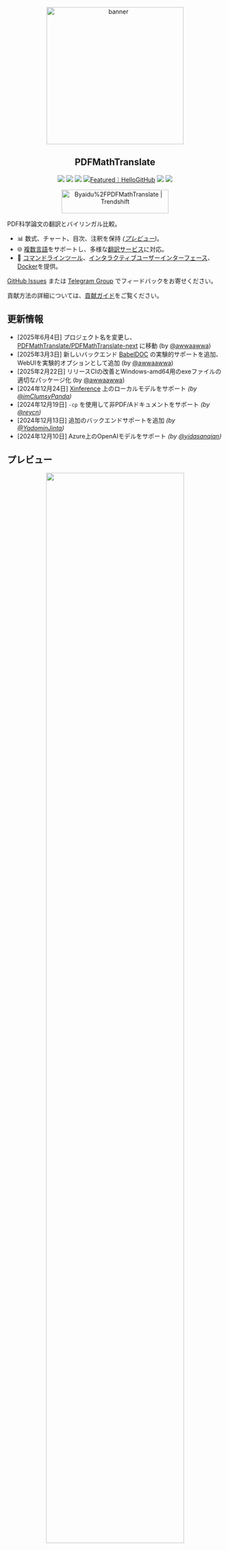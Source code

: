 <div align="center">

<img src="./docs/images/banner.png" width="320px"  alt="banner"/>

<h2 id="title">PDFMathTranslate</h2>

<p>

<!-- PyPI -->
  <a href="https://pypi.org/project/pdf2zh-next/">
    <img src="https://img.shields.io/pypi/v/pdf2zh-next"></a>
  <a href="https://pepy.tech/projects/pdf2zh-next">
    <img src="https://static.pepy.tech/badge/pdf2zh-next"></a>
  <a href="https://hub.docker.com/repository/docker/awwaawwa/pdfmathtranslate-next/tags">
    <img src="https://img.shields.io/docker/pulls/awwaawwa/pdfmathtranslate-next"></a>
  <a href="https://hellogithub.com/repository/8ec2cfd3ef744762bf531232fa32bc47" target="_blank"><img src="https://api.hellogithub.com/v1/widgets/recommend.svg?rid=8ec2cfd3ef744762bf531232fa32bc47&claim_uid=JQ0yfeBNjaTuqDU&theme=small" alt="Featured｜HelloGitHub" /></a>

<a href="https://t.me/+Z9_SgnxmsmA5NzBl">
    <img src="https://img.shields.io/badge/Telegram-2CA5E0?style=flat-squeare&logo=telegram&logoColor=white"></a>

<!-- License -->
  <a href="./LICENSE">
    <img src="https://img.shields.io/github/license/PDFMathTranslate/PDFMathTranslate-next"></a>
</p>

<a href="https://trendshift.io/repositories/12424" target="_blank"><img src="https://trendshift.io/api/badge/repositories/12424" alt="Byaidu%2FPDFMathTranslate | Trendshift" style="width: 250px; height: 55px;" width="250" height="55"/></a>

</div>

PDF科学論文の翻訳とバイリンガル比較。

- 📊 数式、チャート、目次、注釈を保持 _([プレビュー](#プレビュー))_。
- 🌐 [複数言語](https://pdf2zh-next.com/supported_languages.html)をサポートし、多様な[翻訳サービス](https://pdf2zh-next.com/advanced/翻訳サービスドキュメント.html)に対応。
- 🤖 [コマンドラインツール](https://pdf2zh-next.com/始め方/USAGE_commandline.html)、[インタラクティブユーザーインターフェース](https://pdf2zh-next.com/始め方/USAGE_webui.html)、[Docker](https://pdf2zh-next.com/始め方/インストール_docker.html)を提供。

[GitHub Issues](https://github.com/PDFMathTranslate/PDFMathTranslate-next/issues) または [Telegram Group](https://t.me/+Z9_SgnxmsmA5NzBl) でフィードバックをお寄せください。

貢献方法の詳細については、[貢献ガイド](https://pdf2zh-next.com/コミュニティ/Contribution-Guide.html)をご覧ください。

<h2 id="updates">更新情報</h2>

- [2025年6月4日] プロジェクト名を変更し、[PDFMathTranslate/PDFMathTranslate-next](https://github.com/PDFMathTranslate/PDFMathTranslate-next) に移動 (by [@awwaawwa](https://github.com/awwaawwa))
- [2025年3月3日] 新しいバックエンド [BabelDOC](https://github.com/funstory-ai/BabelDOC) の実験的サポートを追加、WebUIを実験的オプションとして追加 (by [@awwaawwa](https://github.com/awwaawwa))
- [2025年2月22日] リリースCIの改善とWindows-amd64用のexeファイルの適切なパッケージ化 (by [@awwaawwa](https://github.com/awwaawwa))
- [2024年12月24日] [Xinference](https://github.com/xorbitsai/inference) 上のローカルモデルをサポート _(by [@imClumsyPanda](https://github.com/imClumsyPanda))_
- [2024年12月19日] `-cp` を使用して非PDF/Aドキュメントをサポート _(by [@reycn](https://github.com/reycn))_
- [2024年12月13日] 追加のバックエンドサポートを追加 _(by [@YadominJinta](https://github.com/YadominJinta))_
- [2024年12月10日] Azure上のOpenAIモデルをサポート _(by [@yidasanqian](https://github.com/yidasanqian))_

<h2 id="preview">プレビュー</h2>

<div align="center">
<!-- <img src="./docs/images/preview.gif" width="80%"  alt="preview"/> -->


<img src="https://s.immersivetranslate.com/assets/r2-uploads/images/babeldoc-preview.png" width="80%"/>
</div>

<h2 id="demo">オンラインサービス 🌟</h2>

> [!NOTE]
>
> pdf2zh 2.0 は現在オンラインデモを提供していません

以下のデモのいずれかを使用してアプリケーションをお試しください:

- [v1.x パブリック無料サービス](https://pdf2zh.com/) インストール不要でオンライン利用可能 _(推奨)_  
- [Immersive Translate - BabelDOC](https://app.immersivetranslate.com/babel-doc/) 月間1000ページ無料 _(推奨)_

<!-- - [HuggingFaceでホストされたデモ](https://huggingface.co/spaces/reycn/PDFMathTranslate-Docker)
- [インストール不要なModelScopeでホストされたデモ](https://www.modelscope.cn/studios/AI-ModelScope/PDFMathTranslate) -->

デモの計算リソースは限られているため、乱用は避けてください。

<h2 id="install">インストールと使い方</h2>

### インストール

1. [**Windows EXE**](https://pdf2zh-next.com/getting-started/INSTALLATION_winexe.html) <small>Windowsにおすすめ</small>  
2. [**Docker**](https://pdf2zh-next.com/getting-started/INSTALLATION_docker.html) <small>Linuxにおすすめ</small>  
3. [**uv** (Pythonパッケージマネージャー)](https://pdf2zh-next.com/getting-started/INSTALLATION_uv.html) <small>macOSにおすすめ</small>

---

### 使い方

1. [**WebUI**の使用](https://pdf2zh-next.com/getting-started/USAGE_webui.html)
2. [**Zotero Plugin**の使用](https://github.com/guaguastandup/zotero-pdf2zh) (サードパーティプログラム)
3. [**コマンドライン**の使用](https://pdf2zh-next.com/getting-started/USAGE_commandline.html)

さまざまな使用ケースに対応するため、当プログラムには複数の利用方法が用意されています。詳細は[このページ](./getting-started/getting-started.md)をご覧ください。

<h2 id="usage">高度な設定</h2>

各オプションの詳細な説明については、[高度な設定](https://pdf2zh-next.com/advanced/advanced.html)のドキュメントを参照してください。

<h2 id="downstream">二次開発 (API)</h2>

> [!NOTE]
>
> 現在、関連するドキュメントは提供されていません。後日追加される予定です。今しばらくお待ちください。

<!-- 下流アプリケーションについては、以下の詳細情報について、[APIの詳細](./docs/APIS.md)を参照してください:

- [Python API](./docs/APIS.md#api-python), 他のPythonプログラムでこのプログラムを使用する方法
- [HTTP API](./docs/APIS.md#api-http), プログラムがインストールされたサーバーと通信する方法 -->

<h2 id="langcode">言語コード</h2>

必要な言語に翻訳する際にどのコードを使用すべきかわからない場合は、[このドキュメント](https://pdf2zh-next.com/advanced/Language-Codes.html)を参照してください

<!-- 
<h2 id="todo">TODOs</h2>

- [ ] DocLayNetベースのモデルでレイアウトを解析、[PaddleX](https://github.com/PaddlePaddle/PaddleX/blob/17cc27ac3842e7880ca4aad92358d3ef8555429a/paddlex/repo_apis/PaddleDetection_api/object_det/official_categories.py#L81), [PaperMage](https://github.com/allenai/papermage/blob/9cd4bb48cbedab45d0f7a455711438f1632abebe/README.md?plain=1#L102), [SAM2](https://github.com/facebookresearch/sam2)

- [ ] ページの回転、目次、リストのフォーマットを修正

- [ ] 古い論文のピクセル式を修正

- [ ] KeyboardInterruptを除く非同期リトライ

- [ ] 西洋言語向けKnuth–Plassアルゴリズム

- [ ] 非PDF/Aファイルのサポート

- [ ] [Zotero](https://github.com/zotero/zotero)と[Obsidian](https://github.com/obsidianmd/obsidian-releases)のプラグイン -->

<h2 id="acknowledgement">謝辞</h2>

- [Immersive Translation](https://immersivetranslate.com) は、このプロジェクトの積極的な貢献者に対して月額Proメンバーシップの引き換えコードをスポンサーしています。詳細はこちら: [CONTRIBUTOR_REWARD.md](https://github.com/funstory-ai/BabelDOC/blob/main/docs/CONTRIBUTOR_REWARD.md)

- 1.x バージョン: [Byaidu/PDFMathTranslate](https://github.com/Byaidu/PDFMathTranslate)

- 新しいバックエンド: [BabelDOC](https://github.com/funstory-ai/BabelDOC)

- ドキュメント結合: [PyMuPDF](https://github.com/pymupdf/PyMuPDF)

- ドキュメント解析: [Pdfminer.six](https://github.com/pdfminer/pdfminer.six)

- ドキュメント抽出: [MinerU](https://github.com/opendatalab/MinerU)

- ドキュメントプレビュー: [Gradio PDF](https://github.com/freddyaboulton/gradio-pdf)

- マルチスレッド翻訳: [MathTranslate](https://github.com/SUSYUSTC/MathTranslate)

- レイアウト解析: [DocLayout-YOLO](https://github.com/opendatalab/DocLayout-YOLO)

- ドキュメント標準: [PDF Explained](https://zxyle.github.io/PDF-Explained/), [PDF Cheat Sheets](https://pdfa.org/resource/pdf-cheat-sheets/)

- 多言語フォント: [Go Noto Universal](https://github.com/satbyy/go-noto-universal)

- [Asynchronize](https://github.com/multimeric/Asynchronize/tree/master?tab=readme-ov-file)

- [Rich logging with multiprocessing](https://github.com/SebastianGrans/Rich-multiprocess-logging/tree/main)

<h2 id="conduct">コードを提出する前に</h2>

pdf2zhをより良くするために、貢献者の積極的な参加を歓迎します。コードを提出する準備が整う前に、[行動規範](https://pdf2zh-next.com/community/CODE_OF_CONDUCT.html)と[貢献ガイド](https://pdf2zh-next.com/community/Contribution-Guide.html)を参照してください。

<h2 id="contrib">貢献者</h2>

<a href="https://github.com/PDFMathTranslate/PDFMathTranslate-next/graphs/contributors">
  <img src="https://opencollective.com/PDFMathTranslate/contributors.svg?width=890&button=false" />
</a>

![Alt](https://repobeats.axiom.co/api/embed/45529651750579e099960950f757449a410477ad.svg "Repobeats analytics image")

<h2 id="star_hist">スターの歴史</h2>

<a href="https://star-history.com/#PDFMathTranslate/PDFMathTranslate-next&Date">
 <picture>
   <source media="(prefers-color-scheme: dark)" srcset="https://api.star-history.com/svg?repos=PDFMathTranslate/PDFMathTranslate-next&type=Date&theme=dark" />
   <source media="(prefers-color-scheme: light)" srcset="https://api.star-history.com/svg?repos=PDFMathTranslate/PDFMathTranslate-next&type=Date" />
   <img alt="Star History Chart" src="https://api.star-history.com/svg?repos=PDFMathTranslate/PDFMathTranslate-next&type=Date"/>
 </picture>
</a>

<div align="right"> 
<h6><small>このページの一部のコンテンツはGPTによって翻訳されており、エラーが含まれている可能性があります。</small></h6>
